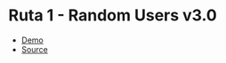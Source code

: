 # Ruta 1 - Random Users v3.0

- [Demo](https://herdez-random-users-v3.netlify.app/)
- [Source](https://github.com/mherdez/guia-fundamentos-de-react/tree/main/source/react-html-to-api-rest/17-all-in-one)

<img :src="$withBase('/img/random-users-3.png')">